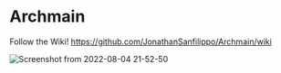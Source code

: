# Archmain
Follow the Wiki! https://github.com/JonathanSanfilippo/Archmain/wiki

![Screenshot from 2022-08-04 21-52-50](https://user-images.githubusercontent.com/103053714/182951115-81997e42-f4f3-4ce0-87b6-fa2fcacba036.png)





